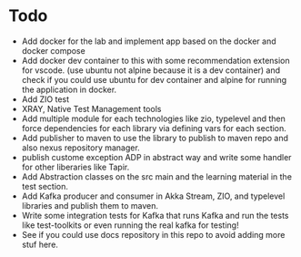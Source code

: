 # Todo

* Add docker for the lab and implement app based on the docker and docker compose
* Add docker dev container to this with some recommendation extension for vscode. (use ubuntu not alpine because it is a dev container) and check if you could use ubuntu for dev container and alpine for running the application in docker.
* Add ZIO test
* XRAY, Native Test Management tools
* Add multiple module for each technologies like zio, typelevel and then force dependencies for each library via defining vars for each section.
* Add publisher to maven to use the library to publish to maven repo and also nexus repository manager.
* publish custome exception ADP in abstract way and write some handler for other liberaries like Tapir.
* Add Abstraction classes on the src main and the learning material in the test section.
* Add Kafka producer and consumer in Akka Stream, ZIO, and typelevel libraries and publish them to maven.
* Write some integration tests for Kafka that runs Kafka and run the tests like test-toolkits or even running the real kafka for testing!
* See if you could use docs repository in this repo to avoid adding more stuf here.